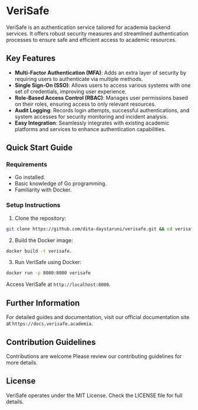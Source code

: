 # VeriSafe

VeriSafe is an authentication service tailored for academia backend services. It offers robust security measures and streamlined authentication processes to ensure safe and efficient access to academic resources.

## Key Features

- **Multi-Factor Authentication (MFA)**: Adds an extra layer of security by requiring users to authenticate via multiple methods.
- **Single Sign-On (SSO)**: Allows users to access various systems with one set of credentials, improving user experience.
- **Role-Based Access Control (RBAC)**: Manages user permissions based on their roles, ensuring access to only relevant resources.
- **Audit Logging**: Records login attempts, successful authentications, and system accesses for security monitoring and incident analysis.
- **Easy Integration**: Seamlessly integrates with existing academic platforms and services to enhance authentication capabilities.

## Quick Start Guide

### Requirements

- Go installed.
- Basic knowledge of Go programming.
- Familiarity with Docker.

### Setup Instructions

1. Clone the repository:

```bash
git clone https://github.com/dita-daystaruni/verisafe.git && cd verisafe
```


2. Build the Docker image:

```bash
docker build -t verisafe.
```


3. Run VeriSafe using Docker:
```bash
docker run -p 8080:8080 verisafe
```


Access VeriSafe at `http://localhost:8080`.

## Further Information

For detailed guides and documentation, visit our official documentation site at `https://docs.verisafe.academia`.

## Contribution Guidelines

Contributions are welcome Please review our contributing guidelines for more details.

## License

VeriSafe operates under the MIT License. Check the LICENSE file for full details.

